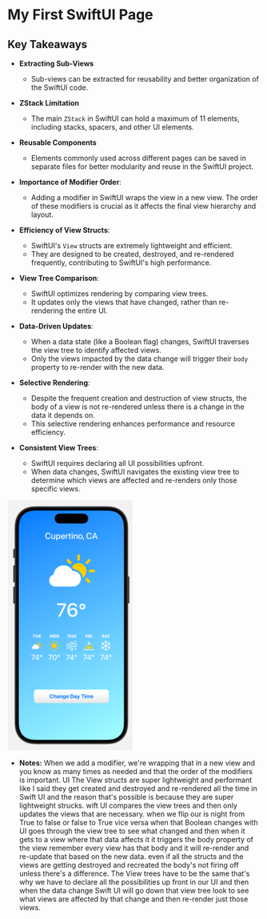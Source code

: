 # My First SwiftUI Page

## Key Takeaways

- **Extracting Sub-Views**
  - Sub-views can be extracted for reusability and better organization of the SwiftUI code.

- **ZStack Limitation**
  - The main `ZStack` in SwiftUI can hold a maximum of 11 elements, including stacks, spacers, and other UI elements.

- **Reusable Components**
  - Elements commonly used across different pages can be saved in separate files for better modularity and reuse in the SwiftUI project.

- **Importance of Modifier Order**:
  - Adding a modifier in SwiftUI wraps the view in a new view. The order of these modifiers is crucial as it affects the final view hierarchy and layout.

- **Efficiency of View Structs**:
  - SwiftUI's `View` structs are extremely lightweight and efficient. 
  - They are designed to be created, destroyed, and re-rendered frequently, contributing to SwiftUI's high performance.

- **View Tree Comparison**:
  - SwiftUI optimizes rendering by comparing view trees.
  - It updates only the views that have changed, rather than re-rendering the entire UI.

- **Data-Driven Updates**:
  - When a data state (like a Boolean flag) changes, SwiftUI traverses the view tree to identify affected views.
  - Only the views impacted by the data change will trigger their `body` property to re-render with the new data.

- **Selective Rendering**:
  - Despite the frequent creation and destruction of view structs, the body of a view is not re-rendered unless there is a change in the data it depends on.
  - This selective rendering enhances performance and resource efficiency.

- **Consistent View Trees**:
  - SwiftUI requires declaring all UI possibilities upfront.
  - When data changes, SwiftUI navigates the existing view tree to determine which views are affected and re-renders only those specific views.

<img src="/screen.png" width="250" height="500">



- **Notes:**
When we add a modifier, we're wrapping that in a new view and you know as many times as needed and that the order of the modifiers is important.
UI The View structs are super lightweight and  performant like I said they get created and   destroyed and re-rendered all the time in Swift UI  and the reason that's possible is because they are super lightweight strucks.
wift UI compares the view  trees and then only updates the views that are necessary.
when we flip our is night from True to false or false to True vice versa when that Boolean changes  with UI goes through the view tree to see what changed and then when it gets to a view where that  data affects it it triggers the body property of   the view remember every view has that body and it  will re-render and re-update that based on the new data.
even if all the structs and the views are getting destroyed and  recreated the body's not firing off unless there's a difference.
The View trees have to be the same that's why we have to declare  all the possibilities up front in our UI and then   when the data change Swift UI will go down that  view tree look to see what views are affected by that change and then re-render just those  views.
